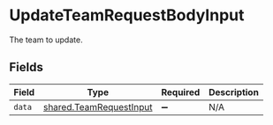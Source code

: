 # UpdateTeamRequestBodyInput

The team to update.


## Fields

| Field                                                              | Type                                                               | Required                                                           | Description                                                        |
| ------------------------------------------------------------------ | ------------------------------------------------------------------ | ------------------------------------------------------------------ | ------------------------------------------------------------------ |
| `data`                                                             | [shared.TeamRequestInput](../../models/shared/teamrequestinput.md) | :heavy_minus_sign:                                                 | N/A                                                                |